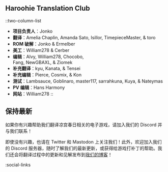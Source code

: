 ## Haroohie Translation Club
::two-column-list
- **项目负责人**：Jonko
- **翻译**：Amelia Chaplin, Amanda Sato, Isillor, TimepieceMaster, & toro
- **ROM 破解**：Jonko & Ermelber
- **美工**：William278 & Cerber
- **编辑**：Alvy, William278, Chocobo,<br/>Fang, NewGBAXL, & Ziomek
- **补充翻译**：kyu, Kanata, & Tensei 
- **补充编辑**：Pierce, Cosmix, & Kon
- **测试**：Lambsauce, Goblinaro, master117, sarrahkuna, Kuya, & Nateymas
- **PV 编辑**：Hans Harmony
- **网站**：William278
::

## 保持最新
如果你有兴趣帮助我们翻译凉宫春日相关的电子游戏，请加入我们的 Discord 并与我们联系！

即使没有兴趣，也请在 Twitter 和 Mastodon 上关注我们！此外，欢迎加入我们的 Discord 服务器，随时了解我们的最新更新，或获得给游戏打补丁的帮助。我们还会将翻译过程中的更新和见解发布到[我们的博客](/zh-hans/blog)！

<!-- Social media, Discord and blog buttons -->
:social-links